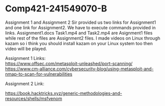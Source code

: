 # Comp421-241549070-B
Assignment 1 and Assignment 2
Sir provided us two links for Assignment1 and one link for Assignment2. We have to execute commands provided in links. Assignment1.docs Task1.mp4 and Task2.mp4 are Asignment1 files while rest of the files are Assignment2 files. I made videos on Linux through kazam so i think you should install kazam on your Linux system too then video will be played. 

Assignment 1 Links:                                                                                                                                                               
https://www.offsec.com/metasploit-unleashed/port-scanning/                                                                                                                                                     
https://www.cm-alliance.com/cybersecurity-blog/using-metasploit-and-nmap-to-scan-for-vulnerabilities

Assignment 2 Link:

 https://book.hacktricks.xyz/generic-methodologies-and-resources/shells/msfvenom
